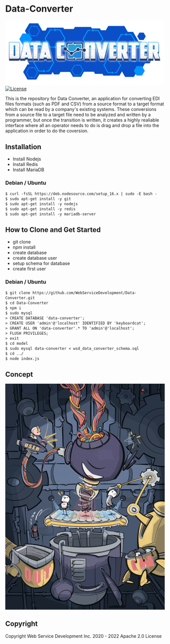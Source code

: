 # Data-Converter 

![Data Converter Logo](./fig/OneLineBlue-min.png)
[![License](https://img.shields.io/badge/License-Apache_2.0-blue.svg)](https://opensource.org/licenses/Apache-2.0)

This is the repository for Data Converter, an application for converting EDI files formats (such as PDF and CSV) from a source format to a target format which can be read by a company's existing systems. These conversions from a source file to a target file need to be analyzed and written by a programmer, but once the transition is written, it creates a highly realiable interface where all an operator needs to do is drag and drop a file into the application in order to do the coversion. 

## Installation

- Install Nodejs
- Install Redis
- Install MariaDB

### Debian / Ubuntu

```
$ curl -fsSL https://deb.nodesource.com/setup_16.x | sudo -E bash -
$ sudo apt-get install -y git
$ sudo apt-get install -y nodejs
$ sudo apt-get install -y redis
$ sudo apt-get install -y mariadb-server
```

## How to Clone and Get Started

- git clone
- npm install
- create database
- create database user
- setup schema for database
- create first user

### Debian / Ubuntu

```
$ git clone https://github.com/WebServiceDevelopment/Data-Converter.git
$ cd Data-Converter
$ npm i
$ sudo mysql
> CREATE DATABASE 'data-converter';
> CREATE USER 'admin'@'localhost' IDENTIFIED BY 'keyboardcat';
> GRANT ALL ON 'data-converter'.* TO 'admin'@'localhost';
> FLUSH PRIVILEGES;
> exit
$ cd model
$ sudo mysql data-converter < wsd_data_converter_schema.sql
$ cd ../
$ node index.js
```


## Concept

![Data Converter Image](./fig/Illustration_robot_min.png)

## Copyright

Copyright Web Service Development Inc. 2020 - 2022 Apache 2.0 License
